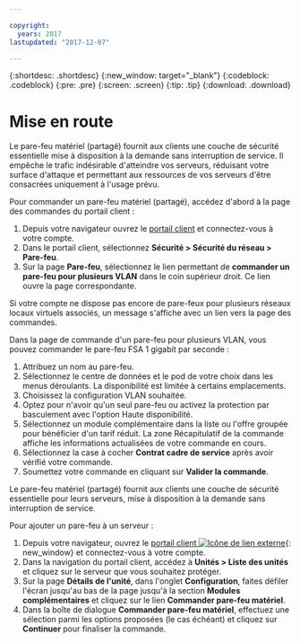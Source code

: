 ```yaml
---

copyright:
  years: 2017
lastupdated: "2017-12-07"

---
```


{:shortdesc: .shortdesc}
{:new_window: target="_blank"}
{:codeblock: .codeblock}
{:pre: .pre}
{:screen: .screen}
{:tip: .tip}
{:download: .download}

# Mise en route
Le pare-feu matériel (partagé) fournit aux clients une couche de sécurité essentielle mise à disposition à la demande sans interruption de service. Il empêche le trafic indésirable d'atteindre vos serveurs, réduisant votre surface d'attaque et permettant aux ressources de vos serveurs d'être consacrées uniquement à l'usage prévu. 

Pour commander un pare-feu matériel (partagé), accédez d'abord à la page des commandes du portail client :

1. Depuis votre navigateur ouvrez le [portail client](https://control.softlayer.com/) et connectez-vous à votre compte.
2. Dans le portail client, sélectionnez **Sécurité > Sécurité du réseau  > Pare-feu**.
3. Sur la page **Pare-feu**, sélectionnez le lien permettant de **commander un pare-feu pour plusieurs VLAN** dans le coin supérieur droit. Ce lien ouvre la page correspondante.

Si votre compte ne dispose pas encore de pare-feux pour plusieurs réseaux locaux virtuels associés, un message s'affiche avec un lien vers la page des commandes.

Dans la page de commande d'un pare-feu pour plusieurs VLAN, vous pouvez commander le pare-feu FSA 1 gigabit par seconde :

1. Attribuez un nom au pare-feu.
2. Sélectionnez le centre de données et le pod de votre choix dans les menus déroulants. La disponibilité est limitée à certains emplacements.
3. Choisissez la configuration VLAN souhaitée.
4. Optez pour n'avoir qu'un seul pare-feu ou activez la protection par basculement avec l'option Haute disponibilité.
5. Sélectionnez un module complémentaire dans la liste ou l'offre groupée pour bénéficier d'un tarif réduit. La zone Récapitulatif de la commande affiche les informations actualisées de votre commande en cours. 
6. Sélectionnez la case à cocher **Contrat cadre de service** après avoir vérifié votre commande. 
7. Soumettez votre commande en cliquant sur **Valider la commande**.

Le pare-feu matériel (partagé) fournit aux clients une couche de sécurité essentielle pour leurs serveurs, mise à disposition à la demande sans interruption de service.

Pour ajouter un pare-feu à un serveur :

1. Depuis votre navigateur, ouvrez le [portail client ![Icône de lien externe](../../icons/launch-glyph.svg "Icône de lien externe")](https://control.softlayer.com/){: new_window} et connectez-vous à votre compte.
2. Dans la navigation du portail client, accédez à **Unités > Liste des unités** et cliquez sur le serveur que vous souhaitez protéger.  
3. Sur la page **Détails de l'unité**, dans l'onglet **Configuration**, faites défiler l'écran jusqu'au bas de la page jusqu'à la section **Modules complémentaires** et cliquez sur le lien **Commander pare-feu matériel**. 
4. Dans la boîte de dialogue **Commander pare-feu matériel**, effectuez une sélection parmi les options proposées (le cas échéant) et cliquez sur **Continuer** pour finaliser la commande.
